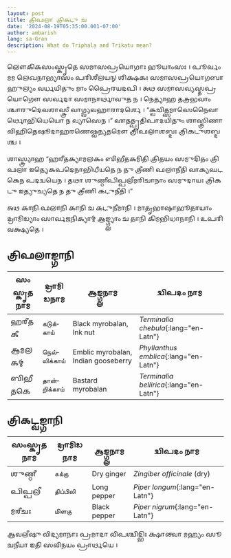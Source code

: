 ```yaml
---
layout: post
title: 𑌤𑍍𑌰𑌿𑌫𑌲𑌾 𑌤𑍍𑌰𑌿𑌕𑌟𑍁 𑌚
date: '2024-08-19T05:35:00.001-07:00'
author: ambarish
lang: sa-Gran
description: What do Triphala and Trikatu mean?
---
```


𑌲𑍌𑌕𑌿𑌕𑌸𑌂𑌸𑍍𑌕𑍃𑌤𑍇 𑌸𑌮𑌾𑌸𑌪𑍍𑌰𑌯𑍋𑌗𑌾𑌃 𑌭𑍂𑌯𑌾𑌂𑌸𑌃 । 𑌪𑍂𑌰𑍍𑌵𑌂 𑌮𑌮 𑌲𑍇𑌖𑌨𑌾𑌭𑍍𑌯𑌾𑌸𑌂 𑌪𑌰𑌿𑌶𑍀𑌲𑌯𑌨𑍍 𑌶𑌿𑌕𑍍𑌷𑌕𑌃  𑌸𑌮𑌾𑌸𑌪𑍍𑌰𑌯𑍋𑌗𑌬𑌾𑌹𑍁𑌲𑍍𑌯𑌂 𑌵𑌰𑍍𑌧𑌯𑌿𑌤𑍁𑌂 𑌮𑌾𑌂 𑌪𑍍𑌰𑍈𑌰𑌯𑌦𑌪𑌿 । 𑌅𑌥 𑌸𑌮𑌾𑌸𑌵𑍍𑌯𑌸𑍍𑌤𑌪𑍍𑌰𑌯𑍋𑌗𑍌 𑌸𑌰𑍍𑌵𑌦𑌾 𑌸𑌮𑌾𑌨𑌾𑌰𑍍𑌥𑌾𑌵𑍁𑌤 𑌨 । 𑌨𑍇𑌤𑍍𑌯𑌾𑌹 𑌤𑌤𑍍𑌰𑌭𑌵𑌾𑌂𑌶𑍍𑌚𑌾𑌰𑍁𑌦𑍇𑌵𑌶𑌾𑌸𑍍𑌤𑍍𑌰𑍀 𑌵𑌾𑌗𑍍𑌵𑍍𑌯𑌵𑌹𑌾𑌰𑌾𑌦𑌰𑍍𑌶𑍇 । <span lang="en-Latn">“</span>𑌕𑍍𑌵𑌚𑌿𑌤𑍍𑌸𑌮𑌾𑌸𑍇𑌨𑍈𑌵𑌾𑌰𑍍𑌥𑍋𑌭𑌿𑌧𑍇𑌯𑍋 𑌨 𑌵𑍍𑌯𑌾𑌸𑍇𑌨 ।<span lang="en-Latn">”</span> 𑌏𑌤𑌤𑍍𑌪𑍍𑌰𑌤𑌿𑌪𑌾𑌦𑌯𑌿𑌤𑍁𑌂 𑌶𑌾𑌸𑍍𑌤𑍍𑌰𑌿𑌣𑌾 𑌵𑌿𑌹𑌿𑌤𑍇𑌷𑍂𑌦𑌾𑌹𑌰𑌣𑍇𑌷𑍍𑌵𑌨𑍍𑌯𑌤𑌮𑍌 𑌤𑍍𑌰𑌿𑌫𑌲𑌾𑌶𑌬𑍍𑌦𑌃 𑌤𑍍𑌰𑌿𑌕𑌟𑍁𑌶𑌬𑍍𑌦𑌶𑍍𑌚 ।

𑌶𑌾𑌸𑍍𑌤𑍍𑌰𑍍𑌯𑌾𑌹 <span lang="en-Latn">“</span>𑌹𑌰𑍀𑌤𑌕𑍍𑌯𑌾𑌮𑌲𑌕𑌂 𑌬𑌿𑌭𑍀𑌤𑌕𑌮𑌿𑌤𑌿 𑌤𑍍𑌰𑌿𑌤𑌯𑌂 𑌸𑌮𑍁𑌦𑌿𑌤𑌂 𑌤𑍍𑌰𑌿𑌫𑌲𑌾 𑌇𑌤𑍍𑌯𑍇𑌕𑌪𑌦𑍇𑌨𑌾𑌭𑌿𑌧𑍀𑌯𑌤𑍇 𑌨 𑌤𑍁 𑌤𑍍𑌰𑍀𑌣𑌿 𑌫𑌲𑌾𑌨𑍀𑌤𑌿 𑌵𑌾𑌕𑍍𑌯𑌘𑌟𑌕𑍇𑌨 𑌪𑌦𑌦𑍍𑌵𑌯𑍇𑌨 । 𑌤𑌥𑌾 𑌶𑍁𑌣𑍍𑌠𑍀𑌪𑌿𑌪𑍍𑌪𑌲𑍀𑌮𑌰𑌿𑌚𑌾𑌨𑌾𑌂 𑌸𑌮𑍁𑌦𑌾𑌯𑌃 𑌤𑍍𑌰𑌿𑌕𑌟𑍁 𑌇𑌤𑍍𑌯𑍁𑌚𑍍𑌯𑌤𑍇 𑌨 𑌤𑍁 𑌤𑍍𑌰𑍀𑌣𑌿 𑌕𑌟𑍁𑌨𑍀𑌤𑌿 ।<span lang="en-Latn">”</span>

𑌅𑌥 𑌕𑌾𑌨𑌿 𑌫𑌲𑌾𑌨𑌿 𑌕𑌾𑌨𑌿 𑌚 𑌕𑌟𑍁𑌨𑍀𑌮𑌾𑌨𑌿 । 𑌮𑌾𑌤𑍃𑌭𑌾𑌷𑌾𑌭𑍂𑌤𑌾𑌯𑌾𑌂 𑌦𑍍𑌰𑌾𑌮𑌿𑌡𑍍𑌯𑌾𑌂 𑌸𑌾𑌰𑍍𑌵𑌜𑌨𑌿𑌕𑍍𑌯𑌾𑌮𑍍 𑌆𑌙𑍍𑌗𑍍𑌲𑍍𑌯𑌾𑌂 𑌚 𑌤𑌾𑌨𑌿 𑌕𑌿𑌮𑌭𑌿𑌧𑌾𑌨𑌾𑌨𑌿 । 𑌉𑌪𑌰𑌿 𑌵𑌕𑍍𑌷𑍍𑌯𑌤𑍇 ।

## 𑌤𑍍𑌰𑌿𑌫𑌲𑌾𑌙𑍍𑌗𑌾𑌨𑌿

| 𑌸𑌂𑌸𑍍𑌕𑍃𑌤𑌨𑌾𑌮 | 𑌦𑍍𑌰𑌾𑌮𑌿𑌡𑌨𑌾𑌮 | 𑌆𑌙𑍍𑌗𑍍𑌲𑌨𑌾𑌮 | 𑌦𑍍𑌵𑌿𑌪𑌦𑌂 𑌨𑌾𑌮 |
|---|---|---|---|
| 𑌹𑌰𑍀𑌤𑌕𑍀 | <span lang="ta-Taml">கடுக்காய்</span> | <span lang="en-Latn">Black myrobalan, Ink nut</span> | *Terminalia chebula*{:lang="en-Latn"} |
| 𑌆𑌮𑌲𑌕𑌮𑍍 | <span lang="ta-Taml">நெல்லிக்காய்</span> | <span lang="en-Latn">Emblic myrobalan, Indian gooseberry</span> | *Phyllanthus emblica*{:lang="en-Latn"} |
| 𑌬𑌿𑌭𑍀𑌤𑌕𑍇 | <span lang="ta-Taml">தான்றிக்காய்</span> | <span lang="en-Latn">Bastard myrobalan</span> | *Terminalia bellirica*{:lang="en-Latn"} |

## 𑌤𑍍𑌰𑌿𑌕𑌟𑍍𑌵𑌙𑍍𑌗𑌾𑌨𑌿

| 𑌸𑌂𑌸𑍍𑌕𑍃𑌤𑌨𑌾𑌮 | 𑌦𑍍𑌰𑌾𑌮𑌿𑌡𑌨𑌾𑌮 | 𑌆𑌙𑍍𑌗𑍍𑌲𑌨𑌾𑌮 | 𑌦𑍍𑌵𑌿𑌪𑌦𑌂 𑌨𑌾𑌮 |
|---|---|---|---|
| 𑌶𑍁𑌣𑍍𑌠𑍀 | <span lang="ta-Taml">சுக்கு</span> | <span lang="en-Latn">Dry ginger</span> | <span lang="en-Latn">*Zingiber officinale* (dry)</span> |
| 𑌪𑌿𑌪𑍍𑌪𑌲𑍀 | <span lang="ta-Taml">திப்பிலி</span> | <span lang="en-Latn">Long pepper</span> | *Piper longum*{:lang="en-Latn"} |
| 𑌮𑌰𑍀𑌚𑌃 | <span lang="ta-Taml">மிளகு</span> | <span lang="en-Latn">Black pepper</span> | *Piper nigrum*{:lang="en-Latn"} |

𑌆𑌵𑌲𑍀𑌷𑍁 𑌵𑌿𑌦𑍍𑌯𑌮𑌾𑌨𑌾𑌃 𑌪𑍍𑌰𑌮𑌾𑌦𑌾 𑌵𑌿𑌪𑌶𑍍𑌚𑌿𑌦𑍍𑌭𑌿𑌃 𑌕𑍍𑌷𑌾𑌨𑍍𑌤𑍍𑌵𑌾 𑌮𑌹𑍍𑌯𑌂 𑌸𑍂𑌚𑌨𑍀𑌯𑌾 𑌇𑌤𑌿 𑌸𑌵𑌿𑌨𑌯𑌂 𑌪𑍍𑌰𑌾𑌰𑍍𑌥𑌯𑍇 ।
